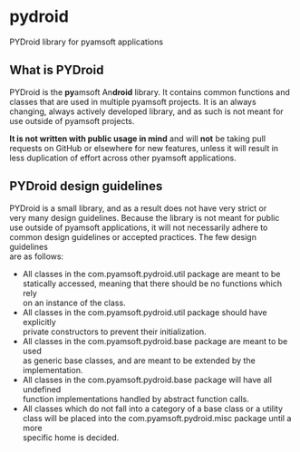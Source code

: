 # pydroid
PYDroid library for pyamsoft applications

## What is PYDroid

PYDroid is the **py**amsoft An**droid** library. It contains common 
functions and classes that are used in multiple pyamsoft projects.
It is an always changing, always actively developed library, and as 
such is not meant for use outside of pyamsoft projects.

**It is not written with public usage in mind** and will **not** be taking pull 
requests on GitHub or elsewhere for new features, unless it will result 
in less duplication of effort across other pyamsoft applications.

## PYDroid design guidelines

PYDroid is a small library, and as a result does not have very strict or  
very many design guidelines. Because the library is not meant for public  
use outside of pyamsoft applications, it will not necessarily adhere to  
common design guidelines or accepted practices. The few design guidelines  
are as follows:
+ All classes in the com.pyamsoft.pydroid.util package are meant to be  
statically accessed, meaning that there should be no functions which rely  
on an instance of the class.
+ All classes in the com.pyamsoft.pydroid.util package should have explicitly  
private constructors to prevent their initialization.
+ All classes in the com.pyamsoft.pydroid.base package are meant to be used  
as generic base classes, and are meant to be extended by the implementation.
+ All classes in the com.pyamsoft.pydroid.base package will have all undefined  
function implementations handled by abstract function calls.
+ All classes which do not fall into a category of a base class or a utility  
class will be placed into the com.pyamsoft.pydroid.misc package until a more  
specific home is decided.
